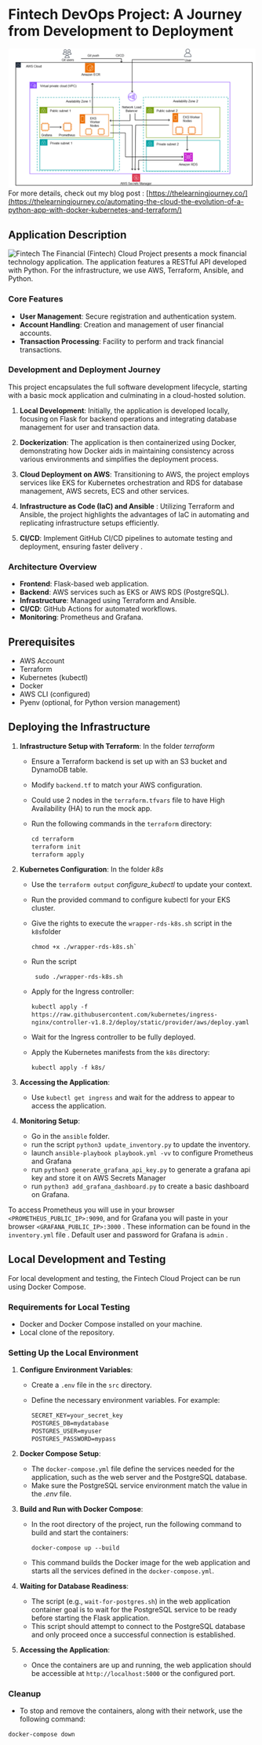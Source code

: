 # Fintech DevOps Project: A Journey from Development to Deployment
![Architecture](Slide1.PNG)
For more details, check out my blog post : [https://thelearningjourney.co/](https://thelearningjourney.co/automating-the-cloud-the-evolution-of-a-python-app-with-docker-kubernetes-and-terraform/)

## Application Description

![Fintech](https://github.com/bobocuillere/DevOpsProject-FintechAPP-AWS-Terraform/assets/45902931/9966fa5d-aa47-441f-a32d-a47596fd496c)
The Financial (Fintech) Cloud Project presents a mock financial technology application. The application features a RESTful API developed with Python.
For the infrastructure, we use AWS, Terraform, Ansible, and Python.

### Core Features

- **User Management**: Secure registration and authentication system.
- **Account Handling**: Creation and management of user financial accounts.
- **Transaction Processing**: Facility to perform and track financial transactions.

### Development and Deployment Journey

This project encapsulates the full software development lifecycle, starting with a basic mock application and culminating in a cloud-hosted solution.

1. **Local Development**: Initially, the application is developed locally, focusing on Flask for backend operations and integrating database management for user and transaction data.

2. **Dockerization**: The application is then containerized using Docker, demonstrating how Docker aids in maintaining consistency across various environments and simplifies the deployment process.

3. **Cloud Deployment on AWS**: Transitioning to AWS, the project employs services like EKS for Kubernetes orchestration and RDS for database management, AWS secrets, ECS and other services.

4. **Infrastructure as Code (IaC) and Ansible** :  Utilizing Terraform and Ansible, the project highlights the advantages of IaC in automating and replicating infrastructure setups efficiently.

5. **CI/CD**: Implement GitHub CI/CD pipelines to automate testing and deployment, ensuring faster delivery .

### Architecture Overview

- **Frontend**: Flask-based web application.
- **Backend**: AWS services such as EKS or AWS RDS (PostgreSQL).
- **Infrastructure**: Managed using Terraform and Ansible.
- **CI/CD**: GitHub Actions for automated workflows.
- **Monitoring**: Prometheus and Grafana.

## Prerequisites

- AWS Account
- Terraform
- Kubernetes (kubectl)
- Docker
- AWS CLI (configured)
- Pyenv (optional, for Python version management)

## Deploying the Infrastructure

1. **Infrastructure Setup with Terraform**:
In the folder *terraform*
   - Ensure a Terraform backend is set up with an S3 bucket and DynamoDB table.
   - Modify `backend.tf` to match your AWS configuration.
   - Could use 2 nodes in the `terraform.tfvars` file to have High Availability (HA) to run the mock app.
   - Run the following commands in the `terraform` directory:

     ```
     cd terraform
     terraform init
     terraform apply
     ```

2. **Kubernetes Configuration**:
In the folder *k8s*
   - Use the `terraform output` *configure_kubectl* to update your context.
   - Run the provided command to configure kubectl for your EKS cluster.
   - Give the rights to execute the `wrapper-rds-k8s.sh` script in the `k8s`folder

     ````
     chmod +x ./wrapper-rds-k8s.sh`
     ````

   - Run the script

     ````
      sudo ./wrapper-rds-k8s.sh
     ````

   -
     Apply for the Ingress controller:

     ```
     kubectl apply -f https://raw.githubusercontent.com/kubernetes/ingress-nginx/controller-v1.8.2/deploy/static/provider/aws/deploy.yaml
     ```

   - Wait for the Ingress controller to be fully deployed.
   - Apply the Kubernetes manifests from the `k8s` directory:

     ```
     kubectl apply -f k8s/
     ```

3. **Accessing the Application**:
   - Use `kubectl get ingress` and wait for the address to appear to access the application.

4. **Monitoring Setup**:
   - Go in the `ansible` folder.
   - run the script `python3 update_inventory.py` to update the inventory.
   - launch `ansible-playbook playbook.yml -vv` to configure Prometheus and Grafana
   - run `python3 generate_grafana_api_key.py` to generate a grafana api key and store it on AWS Secrets Manager
   - run `python3 add_grafana_dashboard.py` to create a basic dashboard on Grafana.

To access Prometheus you will use in your browser `<PROMETHEUS_PUBLIC_IP>:9090`, and for Grafana you will paste in your browser  `<GRAFANA_PUBLIC_IP>:3000` .
These information can be found in the `inventory.yml` file .
Default user and password for Grafana is `admin` .

## Local Development and Testing

For local development and testing, the Fintech Cloud Project can be run using Docker Compose.

### Requirements for Local Testing

- Docker and Docker Compose installed on your machine.
- Local clone of the repository.

### Setting Up the Local Environment

1. **Configure Environment Variables**:
   - Create a `.env` file in the `src` directory.
   - Define the necessary environment variables. For example:

     ```
     SECRET_KEY=your_secret_key
     POSTGRES_DB=mydatabase
     POSTGRES_USER=myuser
     POSTGRES_PASSWORD=mypass
     ```

2. **Docker Compose Setup**:

   - The `docker-compose.yml` file define the services needed for the application, such as the web server and the PostgreSQL database.
   - Make sure the PostgreSQL service environment match the value in the *.env* file.

3. **Build and Run with Docker Compose**:
   - In the root directory of the project, run the following command to build and start the containers:

     ```
     docker-compose up --build
     ```

   - This command builds the Docker image for the web application and starts all the services defined in the `docker-compose.yml`.

4. **Waiting for Database Readiness**:
   - The script (e.g., `wait-for-postgres.sh`) in the web application container goal is to wait for the PostgreSQL service to be ready before starting the Flask application.
   - This script should attempt to connect to the PostgreSQL database and only proceed once a successful connection is established.

5. **Accessing the Application**:
   - Once the containers are up and running, the web application should be accessible at `http://localhost:5000` or the configured port.

### Cleanup

- To stop and remove the containers, along with their network, use the following command:

```
docker-compose down
````
